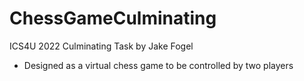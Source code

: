 # ChessGameCulminating
ICS4U 2022 Culminating Task by Jake Fogel
- Designed as a virtual chess game to be controlled by two players
